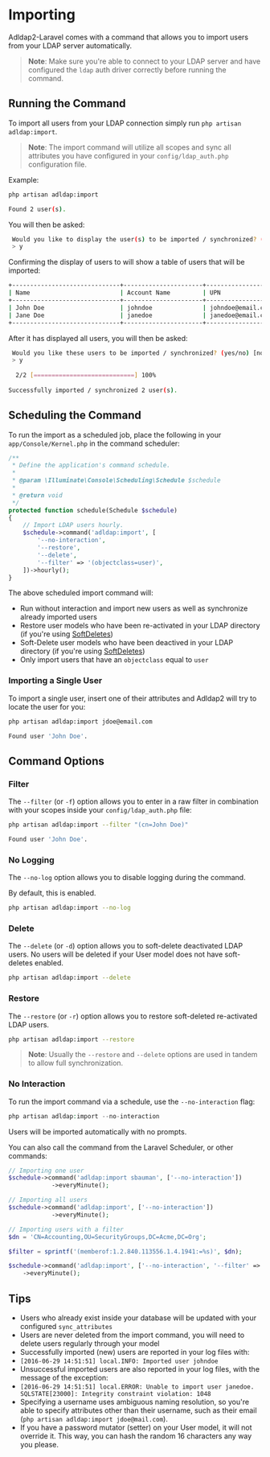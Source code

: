 # Importing

Adldap2-Laravel comes with a command that allows you to import users from your LDAP server automatically.

> **Note**: Make sure you're able to connect to your LDAP server and have configured
> the `ldap` auth driver correctly before running the command.

## Running the Command

To import all users from your LDAP connection simply run `php artisan adldap:import`.

> **Note**: The import command will utilize all scopes and sync all attributes you
> have configured in your `config/ldap_auth.php` configuration file.

Example:

```bash
php artisan adldap:import

Found 2 user(s).
```

You will then be asked:

```bash
 Would you like to display the user(s) to be imported / synchronized? (yes/no) [no]:
 > y
```

Confirming the display of users to will show a table of users that will be imported:

```bash
+------------------------------+----------------------+----------------------------------------------+
| Name                         | Account Name         | UPN                                          |
+------------------------------+----------------------+----------------------------------------------+
| John Doe                     | johndoe              | johndoe@email.com                            |
| Jane Doe                     | janedoe              | janedoe@email.com                            |
+------------------------------+----------------------+----------------------------------------------+
```

After it has displayed all users, you will then be asked:

```bash
 Would you like these users to be imported / synchronized? (yes/no) [no]:
 > y
 
  2/2 [============================] 100%
  
Successfully imported / synchronized 2 user(s).
```

## Scheduling the Command

To run the import as a scheduled job, place the following in your `app/Console/Kernel.php` in the command scheduler:

```php
/**
 * Define the application's command schedule.
 *
 * @param \Illuminate\Console\Scheduling\Schedule $schedule
 *
 * @return void
 */
protected function schedule(Schedule $schedule)
{
    // Import LDAP users hourly.
    $schedule->command('adldap:import', [
        '--no-interaction',
        '--restore',
        '--delete',
        '--filter' => '(objectclass=user)',
    ])->hourly();
}
```

The above scheduled import command will:

- Run without interaction and import new users as well as synchronize already imported users
- Restore user models who have been re-activated in your LDAP directory (if you're using [SoftDeletes](https://laravel.com/docs/5.7/eloquent#soft-deleting))
- Soft-Delete user models who have been deactived in your LDAP directory (if you're using [SoftDeletes](https://laravel.com/docs/5.7/eloquent#soft-deleting))
- Only import users that have an `objectclass` equal to `user`

### Importing a Single User

To import a single user, insert one of their attributes and Adldap2 will try to locate the user for you:

```bash
php artisan adldap:import jdoe@email.com

Found user 'John Doe'.
```

## Command Options

### Filter

The `--filter` (or `-f`) option allows you to enter in a raw filter in combination with your scopes inside your `config/ldap_auth.php` file:

```bash
php artisan adldap:import --filter "(cn=John Doe)"

Found user 'John Doe'.
```

### No Logging

The `--no-log` option allows you to disable logging during the command.

By default, this is enabled.

```bash
php artisan adldap:import --no-log
```

### Delete

The `--delete` (or `-d`) option allows you to soft-delete deactivated LDAP users. No users will
be deleted if your User model does not have soft-deletes enabled.

```bash
php artisan adldap:import --delete
```

### Restore

The `--restore` (or `-r`) option allows you to restore soft-deleted re-activated LDAP users.

```bash
php artisan adldap:import --restore
```

> **Note**: Usually the `--restore` and `--delete` options are used in tandem to allow full synchronization.

### No Interaction

To run the import command via a schedule, use the `--no-interaction` flag:

```php
php artisan adldap:import --no-interaction
```

Users will be imported automatically with no prompts.

You can also call the command from the Laravel Scheduler, or other commands:

```php
// Importing one user
$schedule->command('adldap:import sbauman', ['--no-interaction'])
            ->everyMinute();
```

```php
// Importing all users
$schedule->command('adldap:import', ['--no-interaction'])
            ->everyMinute();
```

```php
// Importing users with a filter
$dn = 'CN=Accounting,OU=SecurityGroups,DC=Acme,DC=Org';

$filter = sprintf('(memberof:1.2.840.113556.1.4.1941:=%s)', $dn);

$schedule->command('adldap:import', ['--no-interaction', '--filter' => $filter])
    ->everyMinute();
```

## Tips

 - Users who already exist inside your database will be updated with your configured `sync_attributes`
 - Users are never deleted from the import command, you will need to delete users regularly through your model
 - Successfully imported (new) users are reported in your log files with:
  - `[2016-06-29 14:51:51] local.INFO: Imported user johndoe`
 - Unsuccessful imported users are also reported in your log files, with the message of the exception:
  - `[2016-06-29 14:51:51] local.ERROR: Unable to import user janedoe. SQLSTATE[23000]: Integrity constraint violation: 1048`
  - Specifying a username uses ambiguous naming resolution, so you're able to specify attributes other than their username, such as their email (`php artisan adldap:import jdoe@mail.com`).
  - If you have a password mutator (setter) on your User model, it will not override it. This way, you can hash the random 16 characters any way you please.

